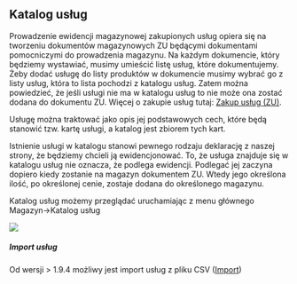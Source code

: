 ##  Katalog usług

Prowadzenie ewidencji magazynowej zakupionych usług opiera się na tworzeniu dokumentów magazynowych ZU będącymi dokumentami pomocniczymi do prowadzenia magazynu. Na każdym dokumencie, który będziemy wystawiać, musimy umieścić listę usług, które dokumentujemy. Żeby dodać usługę do listy produktów w dokumencie musimy wybrać go z listy usług, która to lista pochodzi z katalogu usług. Zatem można powiedzieć, że jeśli usługi nie ma w katalogu usług to nie może ona zostać dodana do dokumentu ZU. Więcej o zakupie usług tutaj: [Zakup usług (ZU)](zakup_uslug.md).

Usługę można traktować jako opis jej podstawowych cech, które będą stanowić tzw. kartę usługi, a katalog jest zbiorem tych kart.

Istnienie usługi w katalogu stanowi pewnego rodzaju deklarację z naszej strony, że będziemy chcieli ją ewidencjonować. To, że usługa znajduje się w katalogu usług nie oznacza, że podlega ewidencji. Podlegać jej zaczyna dopiero kiedy zostanie na magazyn dokumentem ZU. Wtedy jego określona ilość, po określonej cenie, zostaje dodana do określonego magazynu.

Katalog usług możemy przeglądać uruchamiając z menu głównego Magazyn->Katalog usług

![](https://www.chilan.com/lms-plus/screenshots/warehouse/wh-188.png)

##### Import usług

Od wersji > 1.9.4 możliwy jest import usług z pliku CSV ([Import](import.md))
